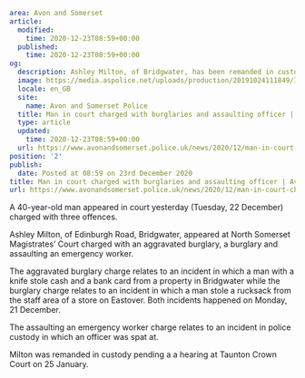 ```yaml
area: Avon and Somerset
article:
  modified:
    time: 2020-12-23T08:59+00:00
  published:
    time: 2020-12-23T08:59+00:00
og:
  description: Ashley Milton, of Bridgwater, has been remanded in custody pending a further hearing next month.
  image: https://media.aspolice.net/uploads/production/20191024111849/In-Court-Black.jpg
  locale: en_GB
  site:
    name: Avon and Somerset Police
  title: Man in court charged with burglaries and assaulting officer | Avon and Somerset Police
  type: article
  updated:
    time: 2020-12-23T08:59+00:00
  url: https://www.avonandsomerset.police.uk/news/2020/12/man-in-court-charged-with-burglaries-and-assaulting-officer/
position: '2'
publish:
  date: Posted at 08:59 on 23rd December 2020
title: Man in court charged with burglaries and assaulting officer | Avon and Somerset Police
url: https://www.avonandsomerset.police.uk/news/2020/12/man-in-court-charged-with-burglaries-and-assaulting-officer/
```

A 40-year-old man appeared in court yesterday (Tuesday, 22 December) charged with three offences.

Ashley Milton, of Edinburgh Road, Bridgwater, appeared at North Somerset Magistrates’ Court charged with an aggravated burglary, a burglary and assaulting an emergency worker.

The aggravated burglary charge relates to an incident in which a man with a knife stole cash and a bank card from a property in Bridgwater while the burglary charge relates to an incident in which a man stole a rucksack from the staff area of a store on Eastover. Both incidents happened on Monday, 21 December.

The assaulting an emergency worker charge relates to an incident in police custody in which an officer was spat at.

Milton was remanded in custody pending a a hearing at Taunton Crown Court on 25 January.
